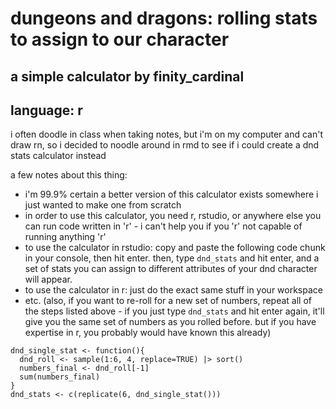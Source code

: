# dungeons and dragons: rolling stats to assign to our character
## a simple calculator by finity_cardinal
## language: r
i often doodle in class when taking notes, but i'm on my computer and can't draw rn, so i decided to noodle around in rmd to see if i could create a dnd stats calculator instead

a few notes about this thing:
- i'm 99.9% certain a better version of this calculator exists somewhere i just wanted to make one from scratch
- in order to use this calculator, you need r, rstudio, or anywhere else you can run code written in 'r' - i can't help you if you 'r' not capable of running anything 'r'
- to use the calculator in rstudio: copy and paste the following code chunk in your console, then hit enter. then, type `dnd_stats` and hit enter, and a set of stats you can assign to different attributes of your dnd character will appear.
- to use the calculator in r: just do the exact same stuff in your workspace
- etc. 
(also, if you want to re-roll for a new set of numbers, repeat all of the steps listed above - if you just type `dnd_stats` and hit enter again, it'll give you the same set of numbers as you rolled before. but if you have expertise in r, you probably would have known this already) 

```{r}
dnd_single_stat <- function(){
  dnd_roll <- sample(1:6, 4, replace=TRUE) |> sort()
  numbers_final <- dnd_roll[-1]
  sum(numbers_final)
}
dnd_stats <- c(replicate(6, dnd_single_stat()))
```
